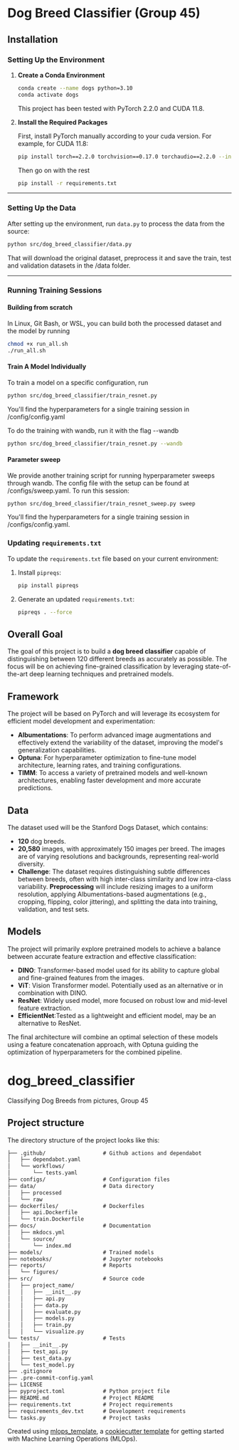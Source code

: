 # Dog Breed Classifier (Group 45)

## Installation

### Setting Up the Environment

1. **Create a Conda Environment**  
   ```bash
   conda create --name dogs python=3.10
   conda activate dogs
   ```
   This project has been tested with PyTorch 2.2.0 and CUDA 11.8.

2. **Install the Required Packages**

   First, install PyTorch manually according to your cuda version. For example, for CUDA 11.8:  
   ```bash
   pip install torch==2.2.0 torchvision==0.17.0 torchaudio==2.2.0 --index-url https://download.pytorch.org/whl/cu118
   ```
   Then go on with the rest
   ```bash
   pip install -r requirements.txt
   ```

---

### Setting Up the Data

After setting up the environment, run `data.py` to process the data from the source:

```bash
python src/dog_breed_classifier/data.py
```
That will download the original dataset, preprocess it and save the train, test and validation datasets in the /data folder.

---

### Running Training Sessions

#### Building from scratch
In Linux, Git Bash, or WSL, you can build both the processed dataset and the model by running
```bash
chmod +x run_all.sh
./run_all.sh
```

#### Train A Model Individually
To train a model on a specific configuration, run
```bash
python src/dog_breed_classifier/train_resnet.py
```
You'll find the hyperparameters for a single training session in /config/config.yaml

To do the training with wandb, run it with the flag --wandb

```bash
python src/dog_breed_classifier/train_resnet.py --wandb
```

#### Parameter sweep
We provide another training script for running hyperparameter sweeps through wandb.
The config file with the setup can be found at /configs/sweep.yaml.
To run this session:

```bash
python src/dog_breed_classifier/train_resnet_sweep.py sweep
```
You'll find the hyperparameters for a single training session in /configs/config.yaml.


### Updating `requirements.txt`

To update the `requirements.txt` file based on your current environment:
1. Install `pipreqs`:
   ```bash
   pip install pipreqs
   ```
2. Generate an updated `requirements.txt`:
   ```bash
   pipreqs . --force
   ```


## Overall Goal
The goal of this project is to build a **dog breed classifier** capable of distinguishing between 120 different breeds as accurately as possible. The focus will be on achieving fine-grained classification by leveraging state-of-the-art deep learning techniques and pretrained models.

## Framework
The project will be based on PyTorch and will leverage its ecosystem for efficient model development and experimentation:
- **Albumentations**: To perform advanced image augmentations and effectively extend the variability of the dataset, improving the model's generalization capabilities.
- **Optuna**: For hyperparameter optimization to fine-tune model architecture, learning rates, and training configurations.
- **TIMM**: To access a variety of pretrained models and well-known architectures, enabling faster development and more accurate predictions.

## Data
The dataset used will be the Stanford Dogs Dataset, which contains:
- **120** dog breeds.
- **20,580** images, with approximately 150 images per breed.
The images are of varying resolutions and backgrounds, representing real-world diversity.
- **Challenge**: The dataset requires distinguishing subtle differences between breeds, often with high inter-class similarity and low intra-class variability.
**Preprocessing** will include resizing images to a uniform resolution, applying Albumentations-based augmentations (e.g., cropping, flipping, color jittering), and splitting the data into training, validation, and test sets.

## Models
The project will primarily explore pretrained models to achieve a balance between accurate feature extraction and effective classification:
- **DINO**: Transformer-based model used for its ability to capture global and fine-grained features from the images.
- **ViT**: Vision Transformer model. Potentially used as an alternative or in combination with DINO.
- **ResNet**: Widely used model, more focused on robust low and mid-level feature extraction.
- **EfficientNet**:Tested as a lightweight and efficient model, may be an alternative to ResNet.

The final architecture will combine an optimal selection of these models using a feature concatenation approach, with Optuna guiding the optimization of hyperparameters for the combined pipeline.
# dog_breed_classifier

Classifying Dog Breeds from pictures, Group 45

## Project structure

The directory structure of the project looks like this:
```txt
├── .github/                  # Github actions and dependabot
│   ├── dependabot.yaml
│   └── workflows/
│       └── tests.yaml
├── configs/                  # Configuration files
├── data/                     # Data directory
│   ├── processed
│   └── raw
├── dockerfiles/              # Dockerfiles
│   ├── api.Dockerfile
│   └── train.Dockerfile
├── docs/                     # Documentation
│   ├── mkdocs.yml
│   └── source/
│       └── index.md
├── models/                   # Trained models
├── notebooks/                # Jupyter notebooks
├── reports/                  # Reports
│   └── figures/
├── src/                      # Source code
│   ├── project_name/
│   │   ├── __init__.py
│   │   ├── api.py
│   │   ├── data.py
│   │   ├── evaluate.py
│   │   ├── models.py
│   │   ├── train.py
│   │   └── visualize.py
└── tests/                    # Tests
│   ├── __init__.py
│   ├── test_api.py
│   ├── test_data.py
│   └── test_model.py
├── .gitignore
├── .pre-commit-config.yaml
├── LICENSE
├── pyproject.toml            # Python project file
├── README.md                 # Project README
├── requirements.txt          # Project requirements
├── requirements_dev.txt      # Development requirements
└── tasks.py                  # Project tasks
```


Created using [mlops_template](https://github.com/SkafteNicki/mlops_template),
a [cookiecutter template](https://github.com/cookiecutter/cookiecutter) for getting
started with Machine Learning Operations (MLOps).

